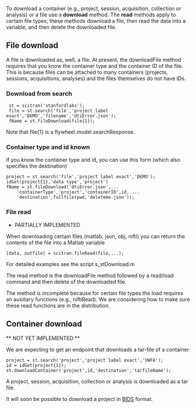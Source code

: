 To download a container (e.g., project, session, acquisition,  collection or analysis) or a file use a **download** method. The **read** methods apply to certain file types; these methods download a file, then read the data into a variable, and then delete the downloaded file.

## File download
A file is downloaded as, well, a file. At present, the downloadFile method requires that you know the container type and the container ID of the file.  This is because files can be attached to many containers (projects, sessions, acquisitions, analyses) and the files themselves do not have IDs.  

### Download from search 

     st = scitran('stanfordlabs');
     file = st.search('file','project label exact','DEMO','filename','dtiError.json');
     fName = st.fileDownload(file{1});

Note that file{1} is a flywheel.model.searchResponse.

### Container type and id known

If you know the container type and id, you can use this form (which also specifies the destination)
```
project = st.search('file','project label exact','DEMO');
idGet(project{1},'data type','project')
fName = st.fileDownload('dtiError.json',...
    'containerType','project','containerID',id, ...
    'destination',fullfile(pwd,'deleteme.json'));
```

### File read

* PARTIALLY IMPLEMENTED

When downloading certain files (matlab, json, obj, nifti) you can return the contents of the file into a Matlab variable

    [data, outfile] = scitran.fileRead(file,...);

For detailed examples see the script s_stDownload.m

The read method is the downloadFile method followed by a read/load command and then delete of the downloaded file.

The method is incomplete because for certain file types the load requires an auxiliary functions (e.g., niftiRead). We are considering how to make sure these read functions are in the distribution.

## Container download

** NOT YET IMPLEMENTED **

We are expecting to get an endpoint that downloads a tar-file of a container.  

    project = st.search('project','project label exact','VWFA');
    id = idGet(project{1});
    st.downloadContainer('project',id,'destination','tarfileName');

A project, session, acquisition, collection or analysis is downloaded as a tar file. 

It will soon be possible to download a project in [BIDS](BIDS) format.

